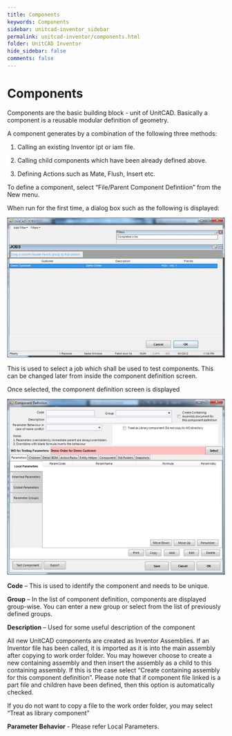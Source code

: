 ```yaml
---
title: Components
keywords: Components
sidebar: unitcad-inventor_sidebar
permalink: unitcad-inventor/components.html
folder: UnitCAD Inventor
hide_sidebar: false
comments: false
---
```


# Components



Components are the basic building block - unit of UnitCAD.  Basically a component is a reusable modular definition of geometry.

A component generates by a combination of the following three methods:

1.  Calling an existing Inventor ipt or iam file.



2.  Calling child components which have been already defined above.



3.  Defining Actions such as Mate, Flush, Insert etc.

To define a component, select “File/Parent Component Defintiion” from the New menu.

When run for the first time, a dialog box such as the following is displayed:

![](/images/unitcad-jobs.jpg)

This is used to select a job which shall be used to test components.  This can be changed later from inside the component definition screen.

Once selected, the component definition screen is displayed

![](/images/component-defition.jpg)

**Code** – This is used to identify the component and needs to be unique.

**Group** – In the list of component definition, components are displayed group-wise. You can enter a new group or select from the list of previously defined groups.

**Description** – Used for some useful description of the component

All new UnitCAD components are created as Inventor Assemblies. If an Inventor file has been called, it is imported as it is into the main assembly after copying to work order folder. You may however choose to create a new containing assembly and then insert the assembly as a child to this containing assembly. If this is the case select “Create containing assembly for this component definition”. Please note that if component file linked is a part file and children have been defined, then this option is automatically checked.

If you do not want to copy a file to the work order folder, you may select “Treat as library component”

**Parameter Behavior** - Please refer Local Parameters.


